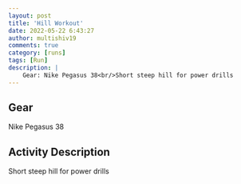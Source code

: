 ```yaml
---
layout: post
title: 'Hill Workout'
date: 2022-05-22 6:43:27
author: multishiv19
comments: true
category: [runs]
tags: [Run]
description: |
    Gear: Nike Pegasus 38<br/>Short steep hill for power drills
---
```


## Gear
Nike Pegasus 38

## Activity Description
Short steep hill for power drills


<div width='100%' class='strava-embed-placeholder' data-embed-type='activity' data-embed-id='7186885430'></div>
<script src='https://strava-embeds.com/embed.js'></script>
